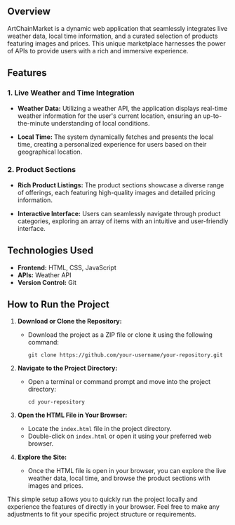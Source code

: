 ## Overview

ArtChainMarket is a dynamic web application that seamlessly integrates live weather data, local time information, and a curated selection of products featuring images and prices. This unique marketplace harnesses the power of APIs to provide users with a rich and immersive experience.

## Features

### 1. Live Weather and Time Integration 

- **Weather Data:** Utilizing a weather API, the application displays real-time weather information for the user's current location, ensuring an up-to-the-minute understanding of local conditions.

- **Local Time:** The system dynamically fetches and presents the local time, creating a personalized experience for users based on their geographical location.

### 2. Product Sections

- **Rich Product Listings:** The product sections showcase a diverse range of offerings, each featuring high-quality images and detailed pricing information.

- **Interactive Interface:** Users can seamlessly navigate through product categories, exploring an array of items with an intuitive and user-friendly interface.

## Technologies Used

- **Frontend:** HTML, CSS, JavaScript
- **APIs:** Weather API
- **Version Control:** Git

## How to Run the Project

1. **Download or Clone the Repository:**
   - Download the project as a ZIP file or clone it using the following command:
     ```
     git clone https://github.com/your-username/your-repository.git
     ```

2. **Navigate to the Project Directory:**
   - Open a terminal or command prompt and move into the project directory:
     ```
     cd your-repository
     ```

3. **Open the HTML File in Your Browser:**
   - Locate the `index.html` file in the project directory.
   - Double-click on `index.html` or open it using your preferred web browser.

4. **Explore the Site:**
   - Once the HTML file is open in your browser, you can explore the live weather data, local time, and browse the product sections with images and prices.

This simple setup allows you to quickly run the project locally and experience the features of  directly in your browser. Feel free to make any adjustments to fit your specific project structure or requirements.
